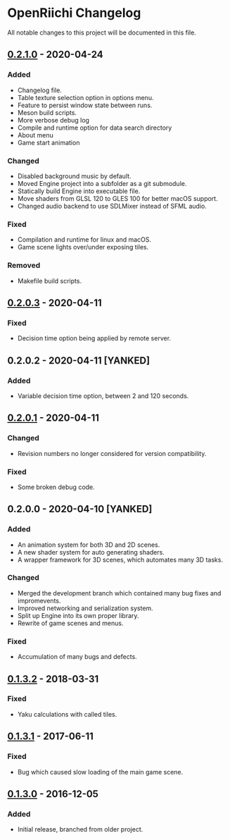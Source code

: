 # OpenRiichi Changelog

All notable changes to this project will be documented in this file.

## [0.2.1.0] - 2020-04-24

### Added
- Changelog file.
- Table texture selection option in options menu.
- Feature to persist window state between runs.
- Meson build scripts.
- More verbose debug log
- Compile and runtime option for data search directory
- About menu
- Game start animation

### Changed
- Disabled background music by default.
- Moved Engine project into a subfolder as a git submodule.
- Statically build Engine into executable file.
- Move shaders from GLSL 120 to GLES 100 for better macOS support.
- Changed audio backend to use SDLMixer instead of SFML audio.

### Fixed
- Compilation and runtime for linux and macOS.
- Game scene lights over/under exposing tiles.

### Removed
- Makefile build scripts.

## [0.2.0.3] - 2020-04-11

### Fixed
- Decision time option being applied by remote server.

## 0.2.0.2 - 2020-04-11 [YANKED]

### Added
- Variable decision time option, between 2 and 120 seconds.

## [0.2.0.1] - 2020-04-11

### Changed
- Revision numbers no longer considered for version compatibility.

### Fixed
- Some broken debug code.

## 0.2.0.0 - 2020-04-10 [YANKED]

### Added
- An animation system for both 3D and 2D scenes.
- A new shader system for auto generating shaders.
- A wrapper framework for 3D scenes, which automates many 3D tasks.

### Changed
- Merged the development branch which contained many bug fixes and impromevents.
- Improved networking and serialization system.
- Split up Engine into its own proper library.
- Rewrite of game scenes and menus.

### Fixed
- Accumulation of many bugs and defects.

## [0.1.3.2] - 2018-03-31

### Fixed
- Yaku calculations with called tiles.

## [0.1.3.1] - 2017-06-11

### Fixed
- Bug which caused slow loading of the main game scene.

## [0.1.3.0] - 2016-12-05

### Added
- Initial release, branched from older project.

[unreleased]: https://github.com/FluffyStuff/OpenRiichi/compare/v0.2.1.0...HEAD
[0.2.1.0]:    https://github.com/FluffyStuff/OpenRiichi/releases/tag/v0.2.1.0
[0.2.0.3]:    https://github.com/FluffyStuff/OpenRiichi/releases/tag/v0.2.0.3
[0.2.0.1]:    https://github.com/FluffyStuff/OpenRiichi/releases/tag/v0.2.0.1
[0.1.3.2]:    https://github.com/FluffyStuff/OpenRiichi/releases/tag/v0.1.3.2
[0.1.3.1]:    https://github.com/FluffyStuff/OpenRiichi/releases/tag/v0.1.3.1
[0.1.3.0]:    https://github.com/FluffyStuff/OpenRiichi/releases/tag/v0.1.3